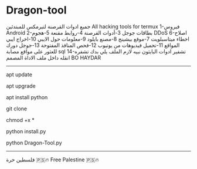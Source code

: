 # Dragon-tool
جميع ادوات القرصنة لتيرمكس للمبتدئين
All hacking tools for termux
1-فيروس Android 
2-بطاقات جوجل 
3-أدوات القرصنة 
4-روابط مقنعة 
5-هجوم DDoS 
6-اصلاح اخطاء ميتاسبلويت
7-موقع بيشينج 
8-مصنع بايلود
9-معلومات حول الايبي
10-اخراج ايبي المواقع
11-تحميل فيديوهات من يوتيوب
12-فحص المنافذ المفتوحة
13-جوجل دورك للعثور على مواقع مصابة sql
14-تشفير ادوات البايثون نبيه لازم الملف يلي بدك تشفره انقله داخل ملف الاداة 
المصمم BO HAYDAR
______________________________________________________
apt update 

apt upgrade 

apt install python 

git clone 

chmod +x *

python install.py

python Dragon-Tool.py
_________________________________________________________
فلسطين حرة 🇵🇸🔥
Free Palestine 🇵🇸🔥
